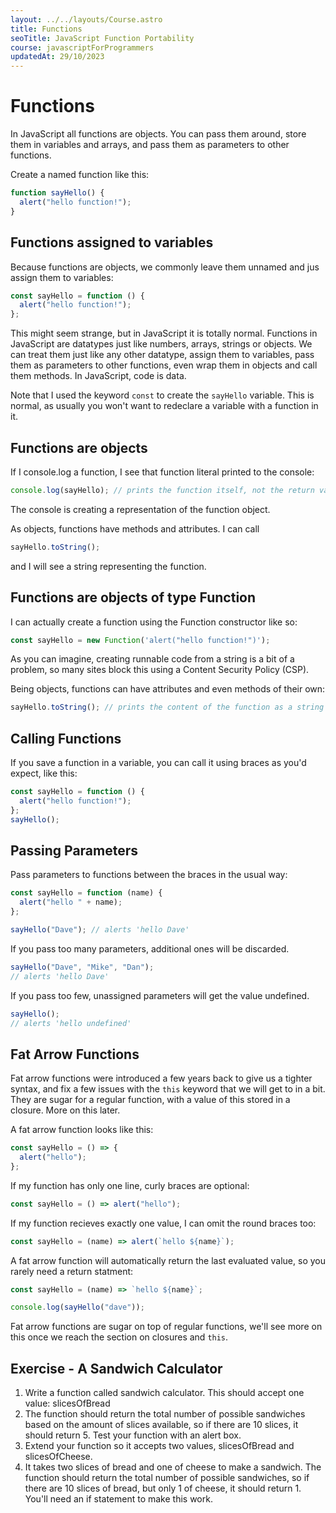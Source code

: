 ```yaml
---
layout: ../../layouts/Course.astro
title: Functions
seoTitle: JavaScript Function Portability
course: javascriptForProgrammers
updatedAt: 29/10/2023
---
```


# Functions

In JavaScript all functions are objects. You can pass them around, store them in variables and arrays, and pass them as parameters to other functions.

Create a named function like this:

```js
function sayHello() {
  alert("hello function!");
}
```

## Functions assigned to variables

Because functions are objects, we commonly leave them unnamed and jus assign them to variables:

```js
const sayHello = function () {
  alert("hello function!");
};
```

This might seem strange, but in JavaScript it is totally normal. Functions in JavaScript are datatypes just like numbers, arrays, strings or objects. We can treat them just like any other datatype, assign them to variables, pass them as parameters to other functions, even wrap them in objects and call them methods. In JavaScript, code is data.

Note that I used the keyword `const` to create the `sayHello` variable. This is normal, as usually you won't want to redeclare a variable with a function in it.

## Functions are objects

If I console.log a function, I see that function literal printed to the console:

```js
console.log(sayHello); // prints the function itself, not the return value of the function
```

The console is creating a representation of the function object.

As objects, functions have methods and attributes. I can call

```js
sayHello.toString();
```

and I will see a string representing the function.

## Functions are objects of type Function

I can actually create a function using the Function constructor like so:

```js
const sayHello = new Function('alert("hello function!")');
```

As you can imagine, creating runnable code from a string is a bit of a problem, so many sites block this using a Content Security Policy (CSP).

Being objects, functions can have attributes and even methods of their own:

```js
sayHello.toString(); // prints the content of the function as a string
```

## Calling Functions

If you save a function in a variable, you can call it using braces as you'd expect, like this:

```js
const sayHello = function () {
  alert("hello function!");
};
sayHello();
```

## Passing Parameters

Pass parameters to functions between the braces in the usual way:

```js
const sayHello = function (name) {
  alert("hello " + name);
};

sayHello("Dave"); // alerts 'hello Dave'
```

If you pass too many parameters, additional ones will be discarded.

```js
sayHello("Dave", "Mike", "Dan");
// alerts 'hello Dave'
```

If you pass too few, unassigned parameters will get the value undefined.

```js
sayHello();
// alerts 'hello undefined'
```

## Fat Arrow Functions

Fat arrow functions were introduced a few years back to give us a tighter syntax, and fix a few issues with the `this` keyword that we will get to in a bit. They are sugar for a regular function, with a value of this stored in a closure. More on this later.

A fat arrow function looks like this:

```js
const sayHello = () => {
  alert("hello");
};
```

If my function has only one line, curly braces are optional:

```js
const sayHello = () => alert("hello");
```

If my function recieves exactly one value, I can omit the round braces too:

```js
const sayHello = (name) => alert(`hello ${name}`);
```

A fat arrow function will automatically return the last evaluated value, so you rarely need a return statment:

```js
const sayHello = (name) => `hello ${name}`;

console.log(sayHello("dave"));
```

Fat arrow functions are sugar on top of regular functions, we'll see more on this once we reach the section on closures and `this`.

<div class="exercise">

## Exercise - A Sandwich Calculator

1. Write a function called sandwich calculator. This should accept one value: slicesOfBread
2. The function should return the total number of possible sandwiches based on the amount of slices available, so if there are 10 slices, it should return 5. Test your function with an alert box.
3. Extend your function so it accepts two values, slicesOfBread and slicesOfCheese.
4. It takes two slices of bread and one of cheese to make a sandwich. The function should return the total number of possible sandwiches, so if there are 10 slices of bread, but only 1 of cheese, it should return 1. You'll need an if statement to make this work.

</div>
